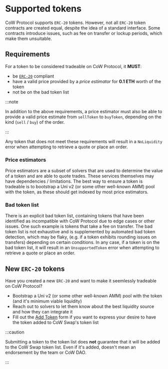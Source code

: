 # Supported tokens

CoW Protocol supports `ERC-20` tokens. However, not all `ERC-20` token contracts are created equal, despite the idea of a standard interface. Some contracts introduce issues, such as fee on transfer or lockup periods, which make them unsuitable.

## Requirements

For a token to be considered tradeable on CoW Protocol, it **MUST**:

- be [`ERC-20`](https://eips.ethereum.org/EIPS/eip-20) compliant
- have a valid price provided by a _price estimator_ for **0.1 ETH** worth of the token
- not be on the bad token list

:::note

In addition to the above requirements, a price estimator must also be able to provide a valid price estimate from `sellToken` to `buyToken`, depending on the kind (`sell` / `buy`) of the order.

:::

Any token that does not meet these requirements will result in a `NoLiquidity` error when attempting to retrieve a quote or place an order.

### Price estimators

Price estimators are a subset of solvers that are used to determine the value of a token and are able to quote trades. 
These services themselves may have dependencies / limitations. 
The best way to ensure a token is tradeable is to bootstrap a Uni v2 (or some other well-known AMM) pool with the token, as these should get indexed by most price estimators.

### Bad token list

There is an explicit bad token list, containing tokens that have been identified as incompatible with CoW Protocol due to edge cases or other issues.
One such example is tokens that take a fee on transfer.
The bad token list is not exhaustive and is supplemented by automated bad token detection, which may be flaky, (e.g. if a token exhibits rounding issues on transfers) depending on certain conditions.
In any case, if a token is on the bad token list, it will result in an `UnsupportedToken` error when attempting to retrieve a quote or place an order.

## New `ERC-20` tokens

Have you created a new `ERC-20` and want to make it seemlessly tradeable on CoW Protocol?

- Bootstrap a Uni v2 (or some other well-known AMM) pool with the token (and it's minimum viable liquidity)
- Reach out to solvers to let them know about the best liquidity source and how they can integrate it
- Fill out the [Add Token](https://github.com/cowprotocol/token-lists/issues/new?assignees=&labels=addToken&projects=&template=addTokenForm.yml&title=%5BAddToken%5D+%60SYMBOL%60+on+%60NETWORK%60) form if you want to express your desire to have the token added to CoW Swap's token list

:::caution

Submitting a token to the token list does **not** guarantee that it will be added to the CoW Swap token list.
Even if it's added, doesn't mean an endorsement by the team or CoW DAO.

:::
